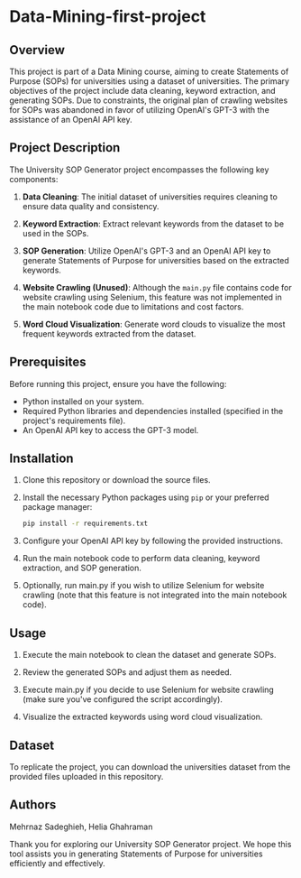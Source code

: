 # Data-Mining-first-project

## Overview

This project is part of a Data Mining course, aiming to create Statements of Purpose (SOPs) for universities using a dataset of universities. The primary objectives of the project include data cleaning, keyword extraction, and generating SOPs. Due to constraints, the original plan of crawling websites for SOPs was abandoned in favor of utilizing OpenAI's GPT-3 with the assistance of an OpenAI API key.

## Project Description

The University SOP Generator project encompasses the following key components:

1. **Data Cleaning**: The initial dataset of universities requires cleaning to ensure data quality and consistency.

2. **Keyword Extraction**: Extract relevant keywords from the dataset to be used in the SOPs.

3. **SOP Generation**: Utilize OpenAI's GPT-3 and an OpenAI API key to generate Statements of Purpose for universities based on the extracted keywords.

4. **Website Crawling (Unused)**: Although the `main.py` file contains code for website crawling using Selenium, this feature was not implemented in the main notebook code due to limitations and cost factors.

5. **Word Cloud Visualization**: Generate word clouds to visualize the most frequent keywords extracted from the dataset.

## Prerequisites

Before running this project, ensure you have the following:

- Python installed on your system.
- Required Python libraries and dependencies installed (specified in the project's requirements file).
- An OpenAI API key to access the GPT-3 model.

## Installation

1. Clone this repository or download the source files.

2. Install the necessary Python packages using `pip` or your preferred package manager:

   ```bash
   pip install -r requirements.txt

3. Configure your OpenAI API key by following the provided instructions.

4. Run the main notebook code to perform data cleaning, keyword extraction, and SOP generation.

5. Optionally, run main.py if you wish to utilize Selenium for website crawling (note that this feature is not integrated into the main notebook code).

## Usage

1. Execute the main notebook to clean the dataset and generate SOPs.

2. Review the generated SOPs and adjust them as needed.

3. Execute main.py if you decide to use Selenium for website crawling (make sure you've configured the script accordingly).

4. Visualize the extracted keywords using word cloud visualization.

## Dataset
To replicate the project, you can download the universities dataset from the provided files uploaded in this repository.

## Authors
Mehrnaz Sadeghieh, Helia Ghahraman

Thank you for exploring our University SOP Generator project. We hope this tool assists you in generating Statements of Purpose for universities efficiently and effectively.
